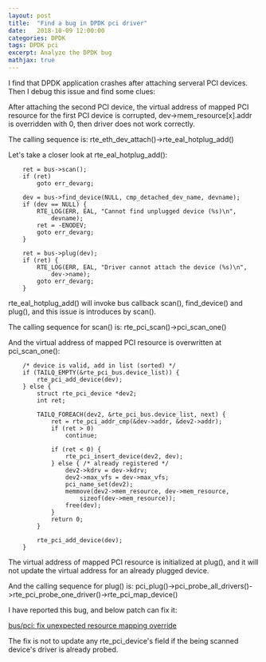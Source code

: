 ```yaml
---
layout: post
title:  "Find a bug in DPDK pci driver"
date:   2018-10-09 12:00:00
categories: DPDK
tags: DPDK pci
excerpt: Analyze the DPDK bug
mathjax: true
---
```

I find that DPDK application crashes after attaching serveral PCI devices. Then I debug this issue and find some clues:

After attaching the second PCI device, the virtual address of mapped PCI resource for the first PCI device is corrupted, dev->mem_resource[x].addr is overridden with 0, then driver does not work correctly.

The calling sequence is: rte_eth_dev_attach()->rte_eal_hotplug_add()

Let's take a closer look at rte_eal_hotplug_add():
```
	ret = bus->scan();
	if (ret)
		goto err_devarg;

	dev = bus->find_device(NULL, cmp_detached_dev_name, devname);
	if (dev == NULL) {
		RTE_LOG(ERR, EAL, "Cannot find unplugged device (%s)\n",
			devname);
		ret = -ENODEV;
		goto err_devarg;
	}

	ret = bus->plug(dev);
	if (ret) {
		RTE_LOG(ERR, EAL, "Driver cannot attach the device (%s)\n",
			dev->name);
		goto err_devarg;
	}
```
rte_eal_hotplug_add() will invoke bus callback scan(), find_device() and plug(), and this issue is introduces by scan().

The calling sequence for scan() is: rte_pci_scan()->pci_scan_one()

And the virtual address of mapped PCI resource is overwritten at pci_scan_one():
```
	/* device is valid, add in list (sorted) */
	if (TAILQ_EMPTY(&rte_pci_bus.device_list)) {
		rte_pci_add_device(dev);
	} else {
		struct rte_pci_device *dev2;
		int ret;

		TAILQ_FOREACH(dev2, &rte_pci_bus.device_list, next) {
			ret = rte_pci_addr_cmp(&dev->addr, &dev2->addr);
			if (ret > 0)
				continue;

			if (ret < 0) {
				rte_pci_insert_device(dev2, dev);
			} else { /* already registered */
				dev2->kdrv = dev->kdrv;
				dev2->max_vfs = dev->max_vfs;
				pci_name_set(dev2);
				memmove(dev2->mem_resource, dev->mem_resource,
					sizeof(dev->mem_resource));
				free(dev);
			}
			return 0;
		}

		rte_pci_add_device(dev);
	}
```
The virtual address of mapped PCI resource is initialized at plug(), and it will not update the virtual address for an already plugged device.

And the calling sequence for plug() is: pci_plug()->pci_probe_all_drivers()->rte_pci_probe_one_driver()->rte_pci_map_device()

I have reported this bug, and below patch can fix it:

[bus/pci: fix unexpected resource mapping override](https://patches.dpdk.org/patch/44164/) 

The fix is not to update any rte_pci_device's field if the being scanned device's driver is already probed.
